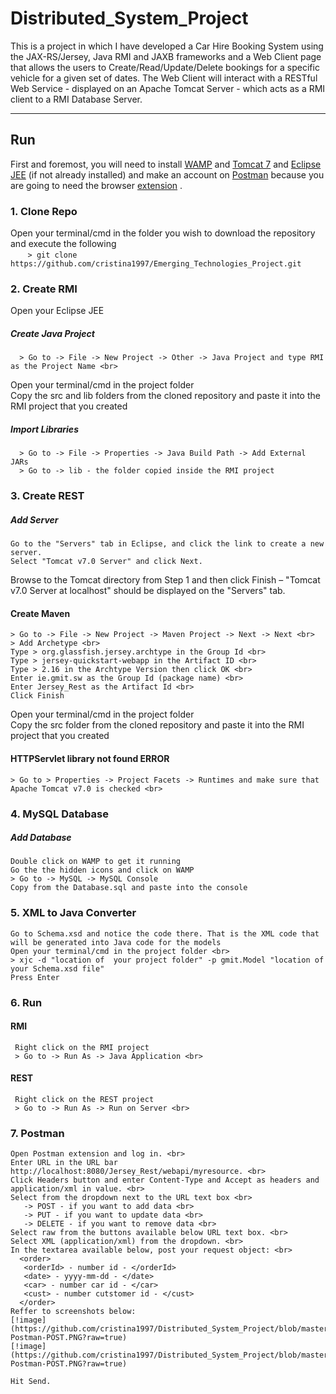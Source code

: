# Distributed_System_Project
This is a project in which I have developed a Car Hire Booking System using the JAX-RS/Jersey, Java RMI and JAXB frameworks and a Web Client page that allows the users to Create/Read/Update/Delete bookings for a specific vehicle for a given set of dates. 
The Web Client will interact with a RESTful Web Service - displayed on an Apache Tomcat Server - which acts as a RMI client to a RMI Database Server.
 

***
## Run
First and foremost, you will need to install [WAMP](http://www.wampserver.com/en/) and [Tomcat 7](https://tomcat.apache.org/download-70.cgi) and [Eclipse JEE](https://www.eclipse.org/downloads/packages/release/helios/sr2/eclipse-ide-java-ee-developers) (if not already installed) and make an account on [Postman](https://www.getpostman.com) because you are going to need the browser [extension](https://chrome.google.com/webstore/detail/postman/fhbjgbiflinjbdggehcddcbncdddomop?hl=ro) .

### 1. Clone Repo <br>
Open your terminal/cmd in the folder you wish to download the repository and execute the following <br>
&nbsp;&nbsp;&nbsp;&nbsp;&nbsp;&nbsp;&nbsp;```> git clone https://github.com/cristina1997/Emerging_Technologies_Project.git```

### 2. Create RMI <br>
Open your Eclipse JEE <br>
##### Create Java Project
      > Go to -> File -> New Project -> Other -> Java Project and type RMI as the Project Name <br>
Open your terminal/cmd in the project folder <br>
Copy the src and lib folders from the cloned repository and paste it into the RMI project that you created

##### Import Libraries
      > Go to -> File -> Properties -> Java Build Path -> Add External JARs
      > Go to -> lib - the folder copied inside the RMI project

### 3. Create REST <br>
##### Add Server
    Go to the "Servers" tab in Eclipse, and click the link to create a new server. 
    Select "Tomcat v7.0 Server" and click Next. 
    
   Browse to the Tomcat directory from Step 1 and then click Finish – "Tomcat v7.0 Server at localhost" should be displayed on the "Servers" tab. 
    
#### Create Maven
    > Go to -> File -> New Project -> Maven Project -> Next -> Next <br>
    > Add Archetype <br>
    Type > org.glassfish.jersey.archtype in the Group Id <br>
    Type > jersey-quickstart-webapp in the Artifact ID <br>
    Type > 2.16 in the Archtype Version then click OK <br>
    Enter ie.gmit.sw as the Group Id (package name) <br>
    Enter Jersey_Rest as the Artifact Id <br>
    Click Finish
    
Open your terminal/cmd in the project folder <br>
Copy the src folder from the cloned repository and paste it into the RMI project that you created

#### HTTPServlet library not found ERROR
    > Go to > Properties -> Project Facets -> Runtimes and make sure that Apache Tomcat v7.0 is checked <br>
    
### 4. MySQL Database <br>
##### Add Database
    Double click on WAMP to get it running
    Go the the hidden icons and click on WAMP
    > Go to -> MySQL -> MySQL Console
    Copy from the Database.sql and paste into the console

### 5. XML to Java Converter
    Go to Schema.xsd and notice the code there. That is the XML code that will be generated into Java code for the models
    Open your terminal/cmd in the project folder <br>    
    > xjc -d "location of  your project folder" -p gmit.Model "location of your Schema.xsd file" 
    Press Enter

### 6. Run
#### RMI
     Right click on the RMI project
     > Go to -> Run As -> Java Application <br>
#### REST
     Right click on the REST project
     > Go to -> Run As -> Run on Server <br>
     
### 7. Postman
    Open Postman extension and log in. <br>
    Enter URL in the URL bar http://localhost:8080/Jersey_Rest/webapi/myresource. <br>
    Click Headers button and enter Content-Type and Accept as headers and application/xml in value. <br>
    Select from the dropdown next to the URL text box <br>
       -> POST - if you want to add data <br>
       -> PUT - if you want to update data <br>
       -> DELETE - if you want to remove data <br>
    Select raw from the buttons available below URL text box. <br>
    Select XML (application/xml) from the dropdown. <br>
    In the textarea available below, post your request object: <br>
      <order>
       <orderId> - number id - </orderId>
       <date> - yyyy-mm-dd - </date>
       <car> - number car id - </car>
       <cust> - number cutstomer id - </cust>
      </order>
    Reffer to screenshots below:
    [!image](https://github.com/cristina1997/Distributed_System_Project/blob/master/Postman%20Screenshots/Header-Postman-POST.PNG?raw=true)
    [!image](https://github.com/cristina1997/Distributed_System_Project/blob/master/Postman%20Screenshots/Code-Postman-POST.PNG?raw=true)
      
    Hit Send.
     
